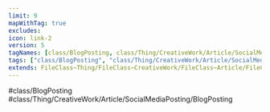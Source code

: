 ```yaml
---
limit: 9
mapWithTag: true
excludes:
icon: link-2
version: 5
tagNames: [class/BlogPosting, class/Thing/CreativeWork/Article/SocialMediaPosting/BlogPosting, schema-org/BlogPosting]
tags: ["class/BlogPosting", "class/Thing/CreativeWork/Article/SocialMediaPosting/BlogPosting"]
extends: FileClass~Thing/FileClass~CreativeWork/FileClass~Article/FileClass~SocialMediaPosting
---
```


#class/BlogPosting
#class/Thing/CreativeWork/Article/SocialMediaPosting/BlogPosting

